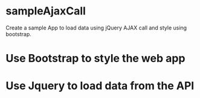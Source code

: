 # sampleAjaxCall
Create a sample App to load data using jQuery AJAX call and style using bootstrap.

# Use Bootstrap to style the web app
# Use Jquery to load data from the API
